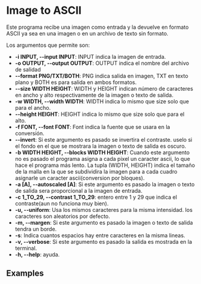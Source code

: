 # Image to ASCII

Este programa recibe una imagen como entrada y la devuelve en formato ASCII
ya sea en una imagen o en un archivo de texto sin formato.

Los argumentos que permite son:

* **-i INPUT, --input INPUT**: INPUT indica la imagen de entrada.
* **-o OUTPUT, --output OUTPUT**: OUTPUT indica el nombre del archivo de salidad
* **--format PNG/TXT/BOTH**: PNG indica salida en imagen, TXT en texto plano y 
    BOTH es para salida en ambos formatos.
* **--size WIDTH HEIGHT**: WIDTH y HEIGHT indican número de caracteres en ancho y alto
    respectivamente de la imagen o texto de salida.
* **-w WIDTH, --width WIDTH**: WIDTH indica lo mismo que size solo que para el ancho.
* **--height HEIGHT**: HEIGHT indica lo mismo que size solo que para el alto.
* **-f FONT, --font FONT**: Font indica la fuente que se usara en la conversión.
* **--invert**: Si este argumento es pasado se invertira el contraste. uselo si el
    fondo en el que se mostrara la imagen o texto de salida es oscuro.
* **-b WIDTH HEIGHT, --blocks WIDTH HEIGHT**: Cuando este argumento no es pasado
    el programa asigna a cada pixel un caracter ascii, lo que hace el programa
    más lento. La tupla (WIDTH, HEIGHT) indica el tamaño de la malla en la que se
    subdividira la imagen para a cada cuadro asignarle un caracter ascii(conversion
    por bloques).
* **-a [A], --autoscaled [A]**: Si este argumento es pasado la imagen o texto de salida
    sera proporcional a la imagen de entrada.
* **-c 1_TO_29, --contrast 1_TO_29**: entero entre 1 y 29 que indica el contraste(aun
    no funciona muy bien).
* **-u, --uniform**: Usa los mismos caracteres para la misma intensidad. los caracteres
    son aleatorios por defecto.
* **-m, --margen**: Si este argumento es pasado la imagen o texto de salida tendra un borde.
* **-s**: Indica cuantos espacios hay entre caracteres en la misma lineas.
* **-v, --verbose**: Si este argumento es pasado la salida es mostrada en la terminal.
* **-h, --help**: ayuda.
                        
## Examples
